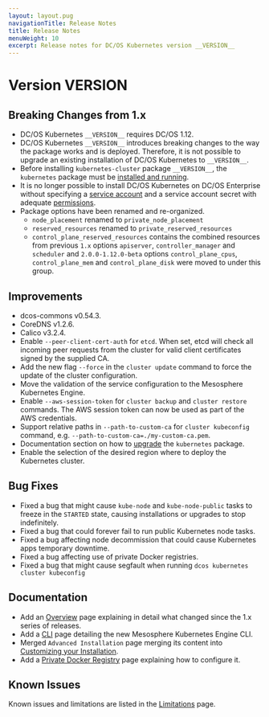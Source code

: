 ```yaml
---
layout: layout.pug
navigationTitle: Release Notes
title: Release Notes
menuWeight: 10
excerpt: Release notes for DC/OS Kubernetes version __VERSION__
---
```


<!-- This source repo for this topic is https://github.com/mesosphere/dcos-kubernetes-cluster -->

# Version __VERSION__

## Breaking Changes from 1.x

* DC/OS Kubernetes `__VERSION__` requires DC/OS 1.12.
* DC/OS Kubernetes `__VERSION__` introduces breaking changes to the way the package works and is deployed.
  Therefore, it is not possible to upgrade an existing installation of DC/OS Kubernetes to `__VERSION__`.
* Before installing `kubernetes-cluster` package `__VERSION__`, the `kubernetes` package must be [installed and running](/services/kubernetes/__VERSION__/getting-started/provision-install/installing-mke/index.md).
* It is no longer possible to install DC/OS Kubernetes on DC/OS Enterprise without specifying a [service account](/1.12/security/ent/service-auth/) and a service account secret with adequate [permissions](/1.12/security/ent/perms-reference/).
* Package options have been renamed and re-organized.
  * `node_placement` renamed to `private_node_placement`
  * `reserved_resources` renamed to `private_reserved_resources`
  * `control_plane_reserved_resources` contains the combined resources from previous `1.x` options `apiserver`, `controller_manager` and `scheduler` and `2.0.0-1.12.0-beta` options `control_plane_cpus`, `control_plane_mem` and `control_plane_disk` were moved to under this group.

## Improvements

* dcos-commons v0.54.3.
* CoreDNS v1.2.6.
* Calico v3.2.4.
* Enable `--peer-client-cert-auth` for `etcd`. When set, etcd will check all incoming peer requests from the cluster for valid client certificates signed by the supplied CA.
* Add the new flag `--force` in the `cluster update` command to force the update of the cluster configuration.
* Move the validation of the service configuration to the Mesosphere Kubernetes Engine.
* Enable `--aws-session-token` for `cluster backup` and `cluster restore` commands. The AWS session token can now be used as part of the AWS credentials.
* Support relative paths in `--path-to-custom-ca` for `cluster kubeconfig` command, e.g. `--path-to-custom-ca=./my-custom-ca.pem`.
* Documentation section on how to [upgrade](/services/kubernetes/__VERSION__/operations/upgrade/#Mesosphere-Kubernetes-Engine) the `kubernetes` package.
* Enable the selection of the desired region where to deploy the Kubernetes cluster.

## Bug Fixes

* Fixed a bug that might cause `kube-node` and `kube-node-public` tasks to freeze in the `STARTED` state, causing installations or upgrades to stop indefinitely.
* Fixed a bug that could forever fail to run public Kubernetes node tasks.
* Fixed a bug affecting node decommission that could cause Kubernetes apps temporary downtime.
* Fixed a bug affecting use of private Docker registries.
* Fixed a bug that might cause segfault when running `dcos kubernetes cluster kubeconfig`

## Documentation

* Add an [Overview](/services/kubernetes/__VERSION__/overview/) page explaining in detail what changed since the 1.x series of releases.
* Add a [CLI](/services/kubernetes/__VERSION__/cli/) page detailing the new Mesosphere Kubernetes Engine CLI.
* Merged `Advanced Installation` page merging its content into [Customizing your Installation](/services/kubernetes/__VERSION__/operations/customizing-install/).
* Add a [Private Docker Registry](/services/kubernetes/__VERSION__/operations/private-docker-registry/) page explaining how to configure it.

## Known Issues

Known issues and limitations are listed in the [Limitations](/services/kubernetes/__VERSION__/limitations/) page.

